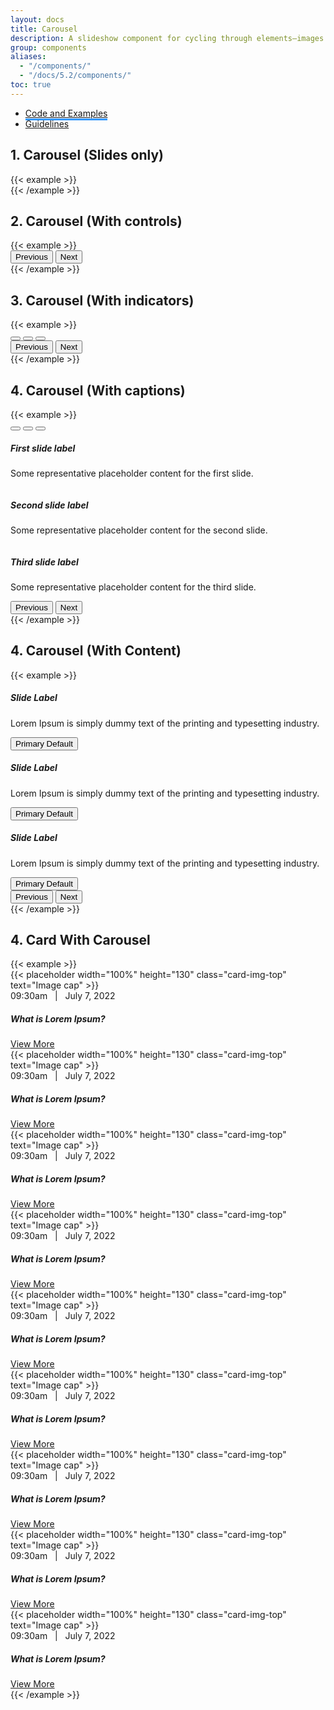 ```yaml
---
layout: docs
title: Carousel
description: A slideshow component for cycling through elements—images or slides of text—like a carousel.
group: components
aliases:
  - "/components/"
  - "/docs/5.2/components/"
toc: true
---
```


<ul class="nav nav-tabs mb-3 primary-tab" id="primary-tabs" role="tablist">
  <li class="nav-item" role="presentation" style="margin-bottom:0;">
    <a class="nav-link active" style="border-bottom:3px solid #3399FF" href="../carousel/">Code and Examples </a>
  </li>
  </li>
  <li class="nav-item" role="presentation" style="margin-bottom:0;">
   <a class="nav-link" href="../carousel-anatomy/">Guidelines  </a>
  </li>
</ul>


## 1. Carousel (Slides only)
<div class="grey-box p-0">
{{< example >}}
<!--only carousel-->
<div id="carouselExampleSlidesOnly" class="carousel slide" data-bs-ride="carousel">
  <div class="carousel-inner">
    <div class="carousel-item active">
    <img src="/docs/5.2/assets/brand/custom/anatomy-images/carousel/carousels-1.svg" class="w-100" alt="" />
    </div>
    <div class="carousel-item">
    <img src="/docs/5.2/assets/brand/custom/anatomy-images/carousel/carousels-1.svg" class="w-100" alt="" />
    </div>
    <div class="carousel-item">
    <img src="/docs/5.2/assets/brand/custom/anatomy-images/carousel/carousels-1.svg" class="w-100" alt="" />
    </div>
  </div>
</div>
<!--only carousel-->
{{< /example >}}

</div>

## 2. Carousel (With controls)
<div class="grey-box p-0">
{{< example >}}
<!--With controls-->
<div id="carouselExampleControls" class="carousel slide" data-bs-ride="carousel">
  <div class="carousel-inner">
    <div class="carousel-item active">
      <img src="/docs/5.2/assets/brand/custom/anatomy-images/carousel/carousels-1.svg" class="w-100" alt="" />
    </div>
    <div class="carousel-item">
      <img src="/docs/5.2/assets/brand/custom/anatomy-images/carousel/carousels-1.svg" class="w-100" alt="" />
    </div>
    <div class="carousel-item">
      <img src="/docs/5.2/assets/brand/custom/anatomy-images/carousel/carousels-1.svg" class="w-100" alt="" />
    </div>
  </div>
  <button class="carousel-control-prev" type="button" data-bs-target="#carouselExampleControls" data-bs-slide="prev">
    <span class="carousel-control-prev-icon" aria-hidden="true"></span>
    <span class="visually-hidden">Previous</span>
  </button>
  <button class="carousel-control-next" type="button" data-bs-target="#carouselExampleControls" data-bs-slide="next">
    <span class="carousel-control-next-icon" aria-hidden="true"></span>
    <span class="visually-hidden">Next</span>
  </button>
</div>
<!--With controls-->
{{< /example >}}

</div>

## 3. Carousel (With indicators)
<div class="grey-box p-0">
{{< example >}}
<!--With indicators-->
<div id="carouselExampleIndicators" class="carousel slide" data-bs-ride="true">
  <div class="carousel-indicators">
    <button type="button" data-bs-target="#carouselExampleIndicators" data-bs-slide-to="0" class="active" aria-current="true" aria-label="Slide 1"></button>
    <button type="button" data-bs-target="#carouselExampleIndicators" data-bs-slide-to="1" aria-label="Slide 2"></button>
    <button type="button" data-bs-target="#carouselExampleIndicators" data-bs-slide-to="2" aria-label="Slide 3"></button>
  </div>
  <div class="carousel-inner">
    <div class="carousel-item active">
      <img src="/docs/5.2/assets/brand/custom/anatomy-images/carousel/carousels-1.svg" class="w-100" alt="" />
    </div>
    <div class="carousel-item">
      <img src="/docs/5.2/assets/brand/custom/anatomy-images/carousel/carousels-1.svg" class="w-100" alt="" />
    </div>
    <div class="carousel-item">
      <img src="/docs/5.2/assets/brand/custom/anatomy-images/carousel/carousels-1.svg" class="w-100" alt="" />
    </div>
  </div>
  <button class="carousel-control-prev" type="button" data-bs-target="#carouselExampleIndicators" data-bs-slide="prev">
    <span class="carousel-control-prev-icon" aria-hidden="true"></span>
    <span class="visually-hidden">Previous</span>
  </button>
  <button class="carousel-control-next" type="button" data-bs-target="#carouselExampleIndicators" data-bs-slide="next">
    <span class="carousel-control-next-icon" aria-hidden="true"></span>
    <span class="visually-hidden">Next</span>
  </button>
</div>
<!--With indicators-->
{{< /example >}}

</div>

## 4. Carousel (With captions)
<div class="grey-box p-0">
{{< example >}}
<!--With captions-->
<div id="carouselExampleCaptions" class="carousel slide" data-bs-ride="false">
  <div class="carousel-indicators">
    <button type="button" data-bs-target="#carouselExampleCaptions" data-bs-slide-to="0" class="active" aria-current="true" aria-label="Slide 1"></button>
    <button type="button" data-bs-target="#carouselExampleCaptions" data-bs-slide-to="1" aria-label="Slide 2"></button>
    <button type="button" data-bs-target="#carouselExampleCaptions" data-bs-slide-to="2" aria-label="Slide 3"></button>
  </div>
  <div class="carousel-inner">
    <div class="carousel-item active">
      <img src="/docs/5.2/assets/brand/custom/anatomy-images/carousel/carousels-1.svg" class="w-100" alt="" />
      <div class="carousel-caption d-none d-md-block">
        <h5>First slide label</h5>
        <p>Some representative placeholder content for the first slide.</p>
      </div>
    </div>
    <div class="carousel-item">
      <img src="/docs/5.2/assets/brand/custom/anatomy-images/carousel/carousels-1.svg" class="w-100" alt="" />
      <div class="carousel-caption d-none d-md-block">
        <h5>Second slide label</h5>
        <p>Some representative placeholder content for the second slide.</p>
      </div>
    </div>
    <div class="carousel-item">
      <img src="/docs/5.2/assets/brand/custom/anatomy-images/carousel/carousels-1.svg" class="w-100" alt="" />
      <div class="carousel-caption d-none d-md-block">
        <h5>Third slide label</h5>
        <p>Some representative placeholder content for the third slide.</p>
      </div>
    </div>
  </div>
  <button class="carousel-control-prev" type="button" data-bs-target="#carouselExampleCaptions" data-bs-slide="prev">
    <span class="carousel-control-prev-icon" aria-hidden="true"></span>
    <span class="visually-hidden">Previous</span>
  </button>
  <button class="carousel-control-next" type="button" data-bs-target="#carouselExampleCaptions" data-bs-slide="next">
    <span class="carousel-control-next-icon" aria-hidden="true"></span>
    <span class="visually-hidden">Next</span>
  </button>
</div>
<!--With captions-->
{{< /example >}}

</div>

## 4. Carousel (With Content)
<div class="grey-box p-0">
{{< example >}}
<!--With content-->
<div id="carouselExampleContent" class="carousel slide with-content" data-bs-ride="false">
  <!-- <div class="carousel-indicators">
    <button type="button" data-bs-target="#carouselExampleCaptions" data-bs-slide-to="0" class="active" aria-current="true" aria-label="Slide 1"></button>
    <button type="button" data-bs-target="#carouselExampleCaptions" data-bs-slide-to="1" aria-label="Slide 2"></button>
    <button type="button" data-bs-target="#carouselExampleCaptions" data-bs-slide-to="2" aria-label="Slide 3"></button>
  </div> -->
  <div class="carousel-inner">
    <div class="carousel-item active">
      <!-- <img src="/docs/5.2/assets/brand/custom/anatomy-images/carousel/carousels-1.svg" class="w-100" alt="" /> -->
      <div class="carousel-caption d-none d-md-block">
        <h5>Slide Label</h5>
        <p>Lorem Ipsum is simply dummy text of the printing and typesetting industry.</p>
        <button class="btn btn-primary ds-btn-primary btn-ripple ds-btn-small">Primary Default</button>
      </div>
    </div>
    <div class="carousel-item">
      <!-- <img src="/docs/5.2/assets/brand/custom/anatomy-images/carousel/carousels-1.svg" class="w-100" alt="" /> -->
      <div class="carousel-caption d-none d-md-block">
         <h5>Slide Label</h5>
        <p>Lorem Ipsum is simply dummy text of the printing and typesetting industry.</p>
        <button class="btn btn-primary ds-btn-primary btn-ripple ds-btn-small">Primary Default</button>
      </div>
    </div>
    <div class="carousel-item">
      <!-- <img src="/docs/5.2/assets/brand/custom/anatomy-images/carousel/carousels-1.svg" class="w-100" alt="" /> -->
      <div class="carousel-caption d-none d-md-block">
         <h5>Slide Label</h5>
        <p>Lorem Ipsum is simply dummy text of the printing and typesetting industry.</p>
        <button class="btn btn-primary ds-btn-primary btn-ripple ds-btn-small">Primary Default</button>
      </div>
    </div>
  </div>
  <button class="carousel-control-prev" type="button" data-bs-target="#carouselExampleContent" data-bs-slide="prev">
    <span class="carousel-control-prev-icon" aria-hidden="true"></span>
    <span class="visually-hidden">Previous</span>
  </button>
  <button class="carousel-control-next" type="button" data-bs-target="#carouselExampleContent" data-bs-slide="next">
    <span class="carousel-control-next-icon" aria-hidden="true"></span>
    <span class="visually-hidden">Next</span>
  </button>
</div>
<!--With content-->
{{< /example >}}

</div>

## 4. Card With Carousel
<div class="grey-box p-0">
{{< example >}}

<section class="pt-5 pb-5">
    <div class="container">
        <div class="row">
            <div class="col-6">
                <!-- <h3 class="mb-3">Carousel cards title </h3> -->
            </div>
            <div class="col-6 text-right">
                <a class="btn btn-primary mb-3 carousel-btn left" data-bs-target="#carouselExampleIndicators2" role="button" data-bs-slide="prev">
                    <i class="icon-outline-arrow-nav-left"></i>
                </a>
                <a class="btn btn-primary mb-3 carousel-btn right" data-bs-target="#carouselExampleIndicators2" role="button" data-bs-slide="next">
                    <i class="icon-outline-arrow-nav-right"></i>
                </a>
            </div>
            <div class="col-12">
                <div id="carouselExampleIndicators2" class="carousel slide" data-bs-ride="false">
                    <div class="carousel-inner">
                        <div class="carousel-item active">
                            <div class="row">
                                <div class="col-md-4 mb-3">
                                    <div class="card ds-card">
                                      {{< placeholder width="100%" height="130" class="card-img-top" text="Image cap" >}}
                                      <div class="card-body">
                                        <div class="date-time"><span>09:30am</span>&nbsp;&nbsp; | &nbsp;&nbsp;July 7, 2022</div>
                                        <h5 class="card-title">What is Lorem Ipsum?</h5>
                                        <a class="action-icon" href="#"><span>View More</span><i class="icon bb-icon-arrow  font-10 theme-color"></i></a>
                                      </div>
                                    </div>
                                </div>
                                <div class="col-md-4 mb-3">
                                    <div class="card ds-card">
                                      {{< placeholder width="100%" height="130" class="card-img-top" text="Image cap" >}}
                                      <div class="card-body">
                                        <div class="date-time"><span>09:30am</span>&nbsp;&nbsp; | &nbsp;&nbsp;July 7, 2022</div>
                                        <h5 class="card-title">What is Lorem Ipsum?</h5>
                                        <a class="action-icon" href="#"><span>View More</span><i class="icon bb-icon-arrow  font-10 theme-color"></i></a>
                                      </div>
                                    </div>
                                </div>
                                <div class="col-md-4 mb-3">
                                    <div class="card ds-card">
                                      {{< placeholder width="100%" height="130" class="card-img-top" text="Image cap" >}}
                                      <div class="card-body">
                                        <div class="date-time"><span>09:30am</span>&nbsp;&nbsp; | &nbsp;&nbsp;July 7, 2022</div>
                                        <h5 class="card-title">What is Lorem Ipsum?</h5>
                                        <a class="action-icon" href="#"><span>View More</span><i class="icon bb-icon-arrow  font-10 theme-color"></i></a>
                                      </div>
                                    </div>
                                </div>
                            </div>
                        </div>
                        <div class="carousel-item">
                            <div class="row">
                                <div class="col-md-4 mb-3">
                                    <div class="card ds-card">
                                      {{< placeholder width="100%" height="130" class="card-img-top" text="Image cap" >}}
                                      <div class="card-body">
                                        <div class="date-time"><span>09:30am</span>&nbsp;&nbsp; | &nbsp;&nbsp;July 7, 2022</div>
                                        <h5 class="card-title">What is Lorem Ipsum?</h5>
                                        <a class="action-icon" href="#"><span>View More</span><i class="icon bb-icon-arrow  font-10 theme-color"></i></a>
                                      </div>
                                    </div>
                                </div>
                                <div class="col-md-4 mb-3">
                                    <div class="card ds-card">
                                      {{< placeholder width="100%" height="130" class="card-img-top" text="Image cap" >}}
                                      <div class="card-body">
                                        <div class="date-time"><span>09:30am</span>&nbsp;&nbsp; | &nbsp;&nbsp;July 7, 2022</div>
                                        <h5 class="card-title">What is Lorem Ipsum?</h5>
                                        <a class="action-icon" href="#"><span>View More</span><i class="icon bb-icon-arrow  font-10 theme-color"></i></a>
                                      </div>
                                    </div>
                                </div>
                                <div class="col-md-4 mb-3">
                                    <div class="card ds-card">
                                      {{< placeholder width="100%" height="130" class="card-img-top" text="Image cap" >}}
                                      <div class="card-body">
                                        <div class="date-time"><span>09:30am</span>&nbsp;&nbsp; | &nbsp;&nbsp;July 7, 2022</div>
                                        <h5 class="card-title">What is Lorem Ipsum?</h5>
                                        <a class="action-icon" href="#"><span>View More</span><i class="icon bb-icon-arrow  font-10 theme-color"></i></a>
                                      </div>
                                    </div>
                                </div>
                            </div>
                        </div>
                        <div class="carousel-item">
                            <div class="row">
                                <div class="col-md-4 mb-3">
                                    <div class="card ds-card">
                                      {{< placeholder width="100%" height="130" class="card-img-top" text="Image cap" >}}
                                      <div class="card-body">
                                        <div class="date-time"><span>09:30am</span>&nbsp;&nbsp; | &nbsp;&nbsp;July 7, 2022</div>
                                        <h5 class="card-title">What is Lorem Ipsum?</h5>
                                        <a class="action-icon" href="#"><span>View More</span><i class="icon bb-icon-arrow  font-10 theme-color"></i></a>
                                      </div>
                                    </div>
                                </div>
                                <div class="col-md-4 mb-3">
                                    <div class="card ds-card">
                                      {{< placeholder width="100%" height="130" class="card-img-top" text="Image cap" >}}
                                      <div class="card-body">
                                        <div class="date-time"><span>09:30am</span>&nbsp;&nbsp; | &nbsp;&nbsp;July 7, 2022</div>
                                        <h5 class="card-title">What is Lorem Ipsum?</h5>
                                        <a class="action-icon" href="#"><span>View More</span><i class="icon bb-icon-arrow  font-10 theme-color"></i></a>
                                      </div>
                                    </div>
                                </div>
                                <div class="col-md-4 mb-3">
                                    <div class="card ds-card">
                                      {{< placeholder width="100%" height="130" class="card-img-top" text="Image cap" >}}
                                      <div class="card-body">
                                        <div class="date-time"><span>09:30am</span>&nbsp;&nbsp; | &nbsp;&nbsp;July 7, 2022</div>
                                        <h5 class="card-title">What is Lorem Ipsum?</h5>
                                        <a class="action-icon" href="#"><span>View More</span><i class="icon bb-icon-arrow  font-10 theme-color"></i></a>
                                      </div>
                                    </div>
                                </div>
                            </div>
                        </div>
                    </div>
                </div>
            </div>
        </div>
    </div>
</section>
{{< /example >}}

</div>


